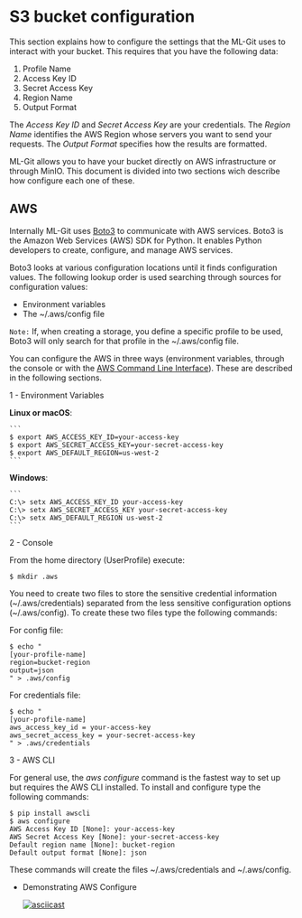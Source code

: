 # S3 bucket configuration #

This section explains how to configure the settings that the ML-Git uses to interact with your bucket. This requires that you have the following data:

1. Profile Name
2. Access Key ID
3. Secret Access Key
4. Region Name
5. Output Format

The _Access Key ID_ and _Secret Access Key_ are your credentials. The _Region Name_ identifies the AWS Region whose servers you want to send your requests. The _Output Format_ specifies how the results are formatted.

ML-Git allows you to have your bucket directly on AWS infrastructure or through MinIO. This document is divided into two sections wich describe how configure each one of these.

## AWS ##

Internally ML-Git uses [Boto3](https://github.com/boto/boto3) to communicate with AWS services. Boto3 is the Amazon Web Services (AWS) SDK for Python. 
It enables Python developers to create, configure, and manage AWS services.

Boto3 looks at various configuration locations until it finds configuration values. The following lookup order is used searching through sources for configuration values:

* Environment variables
* The ~/.aws/config file

```Note:``` 
If, when creating a storage, you define a specific profile to be used, Boto3 will only search for that profile in the ~/.aws/config file.

You can configure the AWS in three ways (environment variables, through the console or with the [AWS Command Line Interface](https://aws.amazon.com/cli/?nc1=h_ls)). These are described in the following sections.


1 - Environment Variables

   **Linux or macOS**:

    ```
    $ export AWS_ACCESS_KEY_ID=your-access-key
    $ export AWS_SECRET_ACCESS_KEY=your-secret-access-key
    $ export AWS_DEFAULT_REGION=us-west-2
    ```

   **Windows**:
    
    ```
    C:\> setx AWS_ACCESS_KEY_ID your-access-key
    C:\> setx AWS_SECRET_ACCESS_KEY your-secret-access-key
    C:\> setx AWS_DEFAULT_REGION us-west-2
    ```

2 -  Console 
   
   From the home directory (UserProfile) execute:   
            
   ```
   $ mkdir .aws
   ```
   
   You need to create two files to store the sensitive credential information (~/.aws/credentials) separated from the less sensitive configuration options (~/.aws/config). To create these two files type the following commands:
        
   For config file:
        
   ```
   $ echo "
   [your-profile-name]
   region=bucket-region
   output=json 
   " > .aws/config
   ```

   For credentials file:
   ```
   $ echo "
   [your-profile-name]
   aws_access_key_id = your-access-key
   aws_secret_access_key = your-secret-access-key     
   " > .aws/credentials
   ```

3 - AWS CLI

   For general use, the *aws configure* command is the fastest way to set up but requires the AWS CLI installed. To install and configure type the following commands:

   ```
   $ pip install awscli
   $ aws configure
   AWS Access Key ID [None]: your-access-key
   AWS Secret Access Key [None]: your-secret-access-key
   Default region name [None]: bucket-region
   Default output format [None]: json
   ```

   These commands will create the files ~/.aws/credentials and ~/.aws/config.

- Demonstrating AWS Configure
  
  [![asciicast](https://asciinema.org/a/371052.svg)](https://asciinema.org/a/371052)
